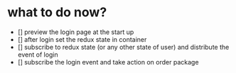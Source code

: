 # what to do now?

- [] preview the login page at the start up
- [] after login set the redux state in container
- [] subscribe to redux state (or any other state of user) and distribute the event of login
- [] subscribe the login event and take action on order package